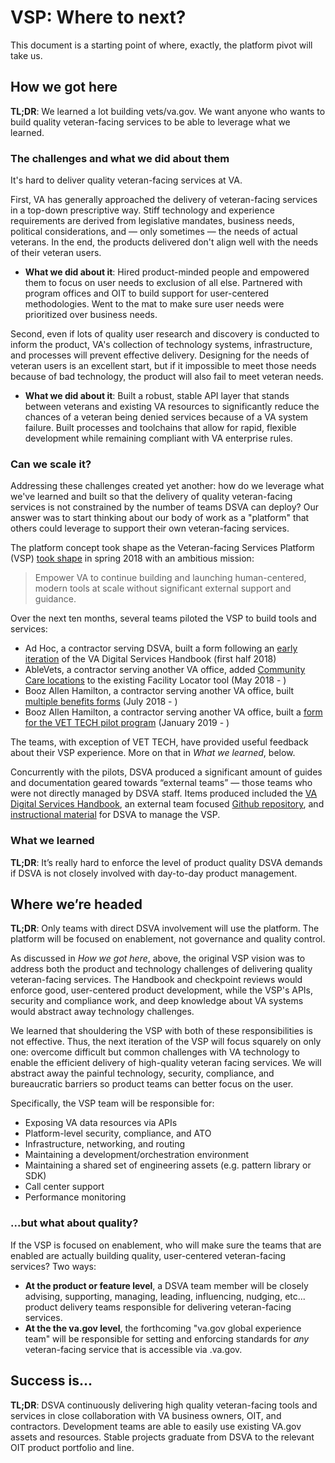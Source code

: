 # VSP: Where to next?
This document is a starting point of where, exactly, the platform pivot will take us.

## How we got here

**TL;DR**: We learned a lot building vets/va.gov. We want anyone who wants to build quality veteran-facing services to be able to leverage what we learned.

### The challenges and what we did about them

It's hard to deliver quality veteran-facing services at VA.

First, VA has generally approached the delivery of veteran-facing services in a top-down prescriptive way. Stiff technology and experience requirements are derived from legislative mandates, business needs, political considerations, and — only sometimes — the needs of actual veterans. In the end, the products delivered don't align well with the needs of their veteran users.

 - **What we did about it**: Hired product-minded people and empowered them to focus on user needs to exclusion of all else. Partnered with program offices and OIT to build support for user-centered methodologies. Went to the mat to make sure user needs were prioritized over business needs. 

Second, even if lots of quality user research and discovery is conducted to inform the product, VA's collection of technology systems, infrastructure, and processes will prevent effective delivery. Designing for the needs of veteran users is an excellent start, but if it impossible to meet those needs because of bad technology, the product will also fail to meet veteran needs.

 - **What we did about it**: Built a robust, stable API layer that stands between veterans and existing VA resources to significantly reduce the chances of a veteran being denied services because of a VA system failure. Built processes and toolchains that allow for rapid, flexible development while remaining compliant with VA enterprise rules.

### Can we scale it?

Addressing these challenges created yet another: how do we leverage what we've learned and built so that the delivery of quality veteran-facing services is not constrained by the number of teams DSVA can deploy? Our answer was to start thinking about our body of work as a "platform" that others could leverage to support their own veteran-facing services.

The platform concept took shape as the Veteran-facing Services Platform (VSP) [took shape](https://github.com/department-of-veterans-affairs/vets.gov-team/blob/master/Work%20Practices/Platform-Support/background/old-dsva-platform-project-readme.md#background) in spring 2018 with an ambitious mission:

> Empower VA to continue building and launching human-centered, modern tools at scale without significant external support and guidance.

Over the next ten months, several teams piloted the VSP to build tools and services:

 - Ad Hoc, a contractor serving DSVA, built a form following an [early iteration](https://github.com/department-of-veterans-affairs/va-digital-services-platform-docs) of the VA Digital Services Handbook (first half 2018)
 - AbleVets, a contractor serving another VA office, added [Community Care locations](https://github.com/department-of-veterans-affairs/vets.gov-team/tree/master/Products/Facilities_Locator/community_care) to the existing Facility Locator tool (May 2018 - )
 - Booz Allen Hamilton, a contractor serving another VA office, built [multiple benefits forms](https://github.com/department-of-veterans-affairs/vets.gov-team/blob/master/Work%20Practices/Platform-Support/research/pilot-3.md) (July 2018 - )
 - Booz Allen Hamilton, a contractor serving another VA office, built a [form for the VET TECH pilot program](https://github.com/department-of-veterans-affairs/vets.gov-team/tree/master/Products/Education%20Benefits/0994) (January 2019 - )

The teams, with exception of VET TECH, have provided useful feedback about their VSP experience. More on that in _What we learned_, below.

Concurrently with the pilots, DSVA produced a significant amount of guides and documentation geared towards “external teams” — those teams who were not directly managed by DSVA staff. Items produced included the [VA Digital Services Handbook](https://department-of-veterans-affairs.github.io/va-digital-service-handbook/), an external team focused [Github repository](https://github.com/department-of-veterans-affairs/vets-external-teams), and [instructional material](https://github.com/department-of-veterans-affairs/vets.gov-team/tree/master/Work%20Practices/Platform-Support) for DSVA to manage the VSP.

### What we learned

**TL;DR**: It’s really hard to enforce the level of product quality DSVA demands if DSVA is not closely involved with day-to-day product management.

## Where we’re headed

**TL;DR**: Only teams with direct DSVA involvement will use the platform. The platform will be focused on enablement, not governance and quality control.

As discussed in *How we got here*, above, the original VSP vision was to address both the product and technology challenges of delivering quality veteran-facing services. The Handbook and checkpoint reviews would enforce good, user-centered product development, while the VSP's APIs, security and compliance work, and deep knowledge about VA systems would abstract away technology challenges.

We learned that shouldering the VSP with both of these responsibilities is not effective. Thus, the next iteration of the VSP will focus squarely on only one: overcome difficult but common challenges with VA technology to enable the efficient delivery of high-quality veteran facing services. We will abstract away the painful technology, security, compliance, and bureaucratic barriers so product teams can better focus on the user.

Specifically, the VSP team will be responsible for:

- Exposing VA data resources via APIs
- Platform-level security, compliance, and ATO
- Infrastructure, networking, and routing
- Maintaining a development/orchestration environment
- Maintaining a shared set of engineering assets (e.g. pattern library or SDK)
- Call center support
- Performance monitoring

### ...but what about quality?

If the VSP is focused on enablement, who will make sure the teams that are enabled are actually building quality, user-centered veteran-facing services? Two ways:

- **At the product or feature level**, a DSVA team member will be closely advising, supporting, managing, leading, influencing, nudging, etc... product delivery teams responsible for delivering veteran-facing services.
- **At the the va.gov level**, the forthcoming "va.gov global experience team" will be responsible for setting and enforcing standards for *any* veteran-facing service that is accessible via .va.gov.

## Success is... 

**TL;DR**: DSVA continuously delivering high quality veteran-facing tools and services in close collaboration with VA business owners, OIT, and contractors. Development teams are able to easily use existing VA.gov assets and resources. Stable projects graduate from DSVA to the relevant OIT product portfolio and line.

